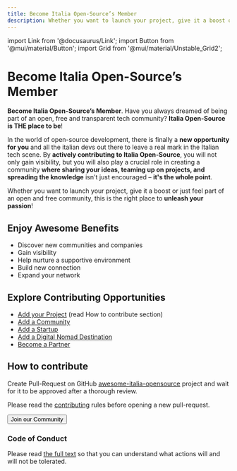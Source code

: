 ```yaml
---
title: Become Italia Open-Source’s Member
description: Whether you want to launch your project, give it a boost or just feel part of an open and free community, this is the right place to unleash your passion!
---
```


import Link from '@docusaurus/Link';
import Button from '@mui/material/Button';
import Grid from '@mui/material/Unstable_Grid2';

# Become Italia Open-Source’s Member

**Become Italia Open-Source’s Member**. Have you always dreamed of being part of an open, free and transparent tech community? **Italia Open-Source is THE place to be**!

In the world of open-source development, there is finally a **new opportunity for you** and all the italian devs out there to leave a real mark in the Italian tech scene. By **actively contributing to Italia Open-Source**, you will not only gain visibility, but you will also play a crucial role in creating a community **where sharing your ideas, teaming up on projects, and spreading the knowledge** isn't just encouraged – **it's the whole point**.

Whether you want to launch your project, give it a boost or just feel part of an open and free community, this is the right place to **unleash your passion**!

## Enjoy Awesome Benefits

- Discover new communities and companies
- Gain visibility
- Help nurture a supportive environment
- Build new connection
- Expand your network

## Explore Contributing Opportunities

- [Add your Project](#how-to-contribute) (read How to contribute section)
- [Add a Community](/contributors/communities)
- [Add a Startup](/contributors/startups)
- [Add a Digital Nomad Destination](/contributors/digital-nomads)
- [Become a Partner](/partners/how-to-became-partners)

## How to contribute

Create Pull-Request on GitHub [awesome-italia-opensource](https://github.com/italia-opensource/awesome-italia-opensource) project and wait for it to be approved after a thorough review.

Please read the [contributing](https://github.com/italia-opensource/awesome-italia-opensource/blob/main/CONTRIBUTING.md) rules before opening a new pull-request.

<Grid container marginBottom={2}>
    <Grid xs={12} sm={4} >
        <Link href="/join-to-our-community">
            <Button variant="contained" fullWidth={true}>
            <span>Join our Community</span>
            </Button>
        </Link>
    </Grid>
</Grid>

### Code of Conduct

Please read [the full text](https://github.com/italia-opensource/awesome-italia-opensource/blob/main/CODE_OF_CONDUCT.md) so that you can understand what actions will and will not be tolerated.
